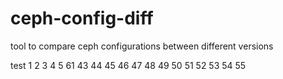 # ceph-config-diff
tool to compare ceph configurations between different versions

test 1 2 3 4 5 61 43 44 45 46 47 48 49 50 51 52 53 54 55
 
